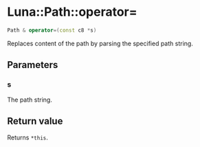 # Luna::Path::operator=

```c++
Path & operator=(const c8 *s)
```

Replaces content of the path by parsing the specified path string. 



## Parameters
### s
The path string. 

## Return value
Returns `*this`. 

